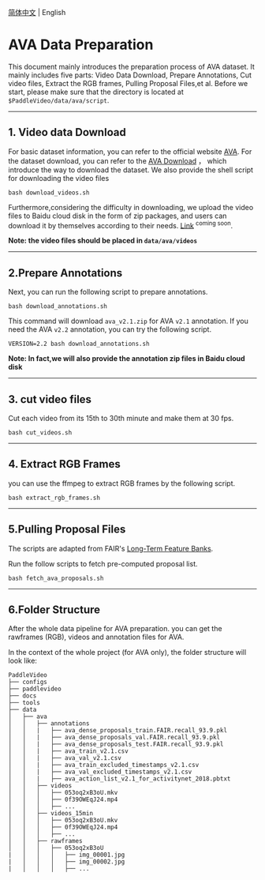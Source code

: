 [简体中文](../../zh-CN/dataset/k400.md) | English
# AVA Data Preparation
This document mainly introduces the preparation process of AVA dataset.
It mainly includes five parts: Video Data Download, Prepare Annotations, Cut video files,
Extract the RGB frames, Pulling Proposal Files,et al.
Before we start, please make sure that the directory is located at `$PaddleVideo/data/ava/script`.


---


## 1. Video data Download
For basic dataset information, you can refer to the official website [AVA](https://research.google.com/ava/index.html).
For the dataset download, you can refer to the [AVA Download](https://github.com/cvdfoundation/ava-dataset) ，
which introduce the way to download the dataset. We also provide the shell script for downloading the video files

```shell
bash download_videos.sh
```

Furthermore,considering the difficulty in downloading,
we upload the video files to Baidu cloud disk in the form of zip packages, and users can download it by themselves according to their needs.
[Link]() <sup>coming soon</sup>.


**Note: the video files should be placed in `data/ava/videos`**

---
## 2.Prepare Annotations

Next, you can run the following script to prepare annotations.

```shell
bash download_annotations.sh
```

This command will download `ava_v2.1.zip` for AVA `v2.1` annotation. If you need the AVA `v2.2` annotation, you can try the following script.

```shell
VERSION=2.2 bash download_annotations.sh
```

**Note: In fact,we will also provide the annotation zip files in Baidu cloud disk**

---
## 3. cut video files

Cut each video from its 15th to 30th minute and make them at 30 fps.

```shell
bash cut_videos.sh
```
---

## 4. Extract RGB Frames

you can use the ffmpeg to extract RGB frames by the following script.

```shell
bash extract_rgb_frames.sh
```

---

## 5.Pulling Proposal Files

The scripts are adapted from FAIR's [Long-Term Feature Banks](https://github.com/facebookresearch/video-long-term-feature-banks).

Run the follow scripts to fetch pre-computed proposal list.

```shell
bash fetch_ava_proposals.sh
```

---
## 6.Folder Structure

After the whole data pipeline for AVA preparation.
you can get the rawframes (RGB), videos and annotation files for AVA.

In the context of the whole project (for AVA only), the folder structure will look like:

```
PaddleVideo
├── configs
├── paddlevideo
├── docs
├── tools
├── data
│   ├── ava
│   │   ├── annotations
│   │   |   ├── ava_dense_proposals_train.FAIR.recall_93.9.pkl
│   │   |   ├── ava_dense_proposals_val.FAIR.recall_93.9.pkl
│   │   |   ├── ava_dense_proposals_test.FAIR.recall_93.9.pkl
│   │   |   ├── ava_train_v2.1.csv
│   │   |   ├── ava_val_v2.1.csv
│   │   |   ├── ava_train_excluded_timestamps_v2.1.csv
│   │   |   ├── ava_val_excluded_timestamps_v2.1.csv
│   │   |   ├── ava_action_list_v2.1_for_activitynet_2018.pbtxt
│   │   ├── videos
│   │   │   ├── 053oq2xB3oU.mkv
│   │   │   ├── 0f39OWEqJ24.mp4
│   │   │   ├── ...
│   │   ├── videos_15min
│   │   │   ├── 053oq2xB3oU.mkv
│   │   │   ├── 0f39OWEqJ24.mp4
│   │   │   ├── ...
│   │   ├── rawframes
│   │   │   ├── 053oq2xB3oU
|   │   │   │   ├── img_00001.jpg
|   │   │   │   ├── img_00002.jpg
|   │   │   │   ├── ...
```
